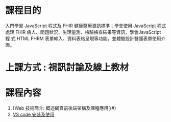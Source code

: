 # 課程目的 #
入門學習 JavaScript 程式及 FHIR 健康醫療資訊標準；學會使用 JavaScript 程式處理 FHIR 病人、問題狀況、生理量測、檢驗檢查結果等資訊，學會JavaScript 程 式 HTML FHRM 表單輸入、資料表格呈現等功能，並體驗設計醫護表單使用介面。

# 上課方式 : 視訊討論及線上教材 #

# 課程內容 #
1. [Web 技術簡介: 概述網頁前後端架構及課程應用[(#)
1. [VS code 安裝及使用](index.html)
